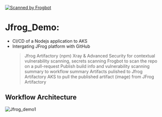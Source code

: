 [![Scanned by Frogbot](https://raw.github.com/jfrog/frogbot/master/images/frogbot-badge.svg)](https://docs.jfrog-applications.jfrog.io/jfrog-applications/frogbot)

# Jfrog_Demo: 
- CI/CD of a Nodejs application to AKS
- Intergating JFrog platform with GitHub
    > Jfrog Artifactory (npm)
    > Xray & Advanced Security for contextual vulnerability scanning, secrets scanning
    > Frogbot to scan the repo on a pull-request
    > Publish build info and vulnerability scanning summary to workflow summary
    > Artifacts pulished to Jfrog Artifactory
    > AKS to pull the published artifact (image) from JFrog Artifactory


## Workflow Architecture
![Jfrog_demo1](https://github.com/user-attachments/assets/edf66fbe-501e-4dec-a6ee-2ff439591572)
